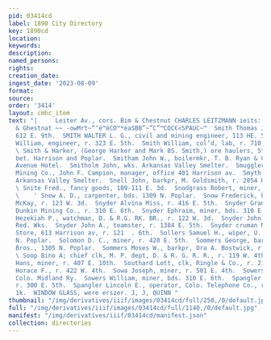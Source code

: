 ```yaml
---
pid: 03414cd
label: 1890 City Directory
key: 1890cd
location: 
keywords: 
description: 
named_persons: 
rights: 
creation_date: 
ingest_date: '2023-08-09'
format: 
source: 
order: '3414'
layout: cmhc_item
text: "|     Leiter Av., cors. Bim & Chestnut CHARLES LEITZMANN ieits: av. core. im
  & Ghestnat ~~ -owMrt~“‘é™éCO™*éaSBB”~”C”™COC€<SPAUC~™  Smith Thomas J., miner, r.
  612 E. 9th.  SMITH WALTER L. G., civil and mining engineer, 113 HE. 5th.  Smith
  William, engineer, r. 323 E. 5th.  Smith William, col’d, lab, r. 710 Harrison av.
  \ Smith & Harker, (George Harker and Mark 8S. Smith,) ore haulers, St. Louis av.,
  bet. Harrison and Poplar.  Smitham John W., boilermkr, T. B. Ryan & Co., bds Fifth
  Avenue Hotel.  Smitholm John, wks. Arkansas Valley Smelter.  Smuggler Consolidated
  Mining Co., John F. Campion, manager, office 401 Harrison av.  Smyth George, wks.
  Arkansas Valley Smelter.  Snell John, barkpr, M. Goldsmith, r. 2054 Harrison av.
  \ Snite Fred., fancy goods, 109-111 E. 3d.  Snodgrass Robert, miner, r. 207 W. Front.
  \    ' Snow A. D., carpenter, bds. 1309 N. Poplar.  Snow Frederick, barkpr, R. E.
  McKay, r. 123 W. 3d.  Snyder Alvina Miss, r. 416 E. 5th.  Snyder Grant, blksmith,
  Dunkin Mining Co., r. 310 E. 6th.  Snyder Ephraim, miner, bds. 310 E. 6th.  Snyder
  Hezekiah P., watchman, D. & R.G. RK. BR., r. 122 W. 3d.  Snyder John, lab, Harrison
  Red. Wks.  Snyder John A., teamster, r. 1384 E. 5th.  Snyder cruman N., propr, 20c
  Store, 613 Harrison av, r. 121  . 6th.  Sollers Samuel H., wiper, U. P. Ry, r. 1407
  N. Poplar.  Solomon D. C., miner, r. 420 E. 5th.  Sommers George, barkpr, Burke
  Bros., 1305 N. Poplar.  Sommers Moses W., barkpr, Ora A. Bostwick, r. 216 W. 8th.
  \ Soop Bino A; chief clk, M. P. dept, D. & R. G. R. R., r. 119 W. 4th.  Sorenson
  Hans, miner, r. 407 E. 10th.  Southard Lott, clk, Ringle & Co., r. 213 W. 4th.  Southworth
  Horace F., r. 422 W. 4th.  Sowa Joseph, miner, r. 501 E. 4th.  Sowers Charles, switchman,
  Colo. Midland Ry.  Sowers William, miner, bds. 310 E. 6th.  Spangler Carl, miner,
  r. 300 E. 5th.  Spangler Lincoln E., operator, Colo. Telephone Co., r. 23 Quincy
  1k.  WINDOW GLASS, were erszer. J, J, QUINN "
thumbnail: "/img/derivatives/iiif/images/03414cd/full/250,/0/default.jpg"
full: "/img/derivatives/iiif/images/03414cd/full/1140,/0/default.jpg"
manifest: "/img/derivatives/iiif/03414cd/manifest.json"
collection: directories
---
```


